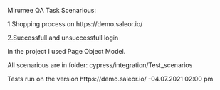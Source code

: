 Mirumee QA Task
Scenarious:
<p>1.Shopping process on https://demo.saleor.io/</p>
<p>2.Successfull and unsuccessfull login</p>

<p>In the project I used Page Object Model.</p>
<p> All scenarious are in folder: cypress/integration/Test_scenarios</p>
<p> Tests run on the version https://demo.saleor.io/ -04.07.2021 02:00 pm
